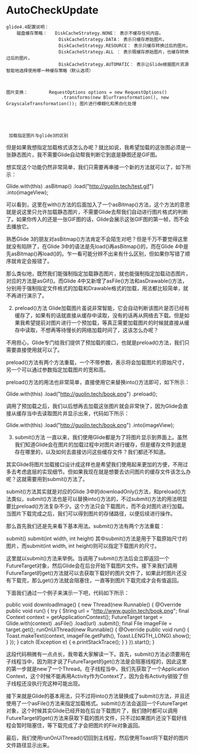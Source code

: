 # AutoCheckUpdate
    glide4.4配置说明：
        磁盘缓存策略：   DiskCacheStrategy.NONE： 表示不缓存任何内容。
                        DiskCacheStrategy.DATA： 表示只缓存原始图片。
                        DiskCacheStrategy.RESOURCE： 表示只缓存转换过后的图片。
                        DiskCacheStrategy.ALL ： 表示既缓存原始图片，也缓存转换过后的图片。
                        DiskCacheStrategy.AUTOMATIC： 表示让Glide根据图片资源智能地选择使用哪一种缓存策略（默认选项）



    图片变换：        RequestOptions options = new RequestOptions()
                         .transforms(new BlurTransformation(), new GrayscaleTransformation()); 图片进行模糊化和黑白化处理





     加载指定图片与glide3的区别

但是如果我想指定加载格式该怎么办呢？就比如说，我希望加载的这张图必须是一张静态图片，我不需要Glide自动帮我判断它到底是静图还是GIF图。

想实现这个功能仍然非常简单，我们只需要再串接一个新的方法就可以了，如下所示：

Glide.with(this)
     .asBitmap()
     .load("http://guolin.tech/test.gif")
     .into(imageView);

可以看到，这里在with()方法的后面加入了一个asBitmap()方法，这个方法的意思就是说这里只允许加载静态图片，不需要Glide去帮我们自动进行图片格式的判断了。如果你传入的还是一张GIF图的话，Glide会展示这张GIF图的第一帧，而不会去播放它。

熟悉Glide 3的朋友对asBitmap()方法肯定不会陌生对吧？但是千万不要觉得这里就没有陷阱了，在Glide 3中的语法是先load()再asBitmap()的，而在Glide 4中是先asBitmap()再load()的。乍一看可能分辨不出来有什么区别，但如果你写错了顺序就肯定会报错了。

那么类似地，既然我们能强制指定加载静态图片，就也能强制指定加载动态图片，对应的方法是asGif()。而Glide 4中又新增了asFile()方法和asDrawable()方法，分别用于强制指定文件格式的加载和Drawable格式的加载，用法都比较简单，就不再进行演示了。

2. preload()方法
Glide加载图片虽说非常智能，它会自动判断该图片是否已经有缓存了，如果有的话就直接从缓存中读取，没有的话再从网络去下载。但是如果我希望提前对图片进行一个预加载，等真正需要加载图片的时候就直接从缓存中读取，不想再等待慢长的网络加载时间了，这该怎么办呢？

不用担心，Glide专门给我们提供了预加载的接口，也就是preload()方法，我们只需要直接使用就可以了。

preload()方法有两个方法重载，一个不带参数，表示将会加载图片的原始尺寸，另一个可以通过参数指定加载图片的宽和高。

preload()方法的用法也非常简单，直接使用它来替换into()方法即可，如下所示：

Glide.with(this)
     .load("http://guolin.tech/book.png")
     .preload();

调用了预加载之后，我们以后想再去加载这张图片就会非常快了，因为Glide会直接从缓存当中去读取图片并显示出来，代码如下所示：

Glide.with(this)
     .load("http://guolin.tech/book.png")
     .into(imageView);

3. submit()方法
一直以来，我们使用Glide都是为了将图片显示到界面上。虽然我们知道Glide会在图片的加载过程中对图片进行缓存，但是缓存文件到底是存在哪里的，以及如何去直接访问这些缓存文件？我们都还不知道。

其实Glide将图片加载接口设计成这样也是希望我们使用起来更加的方便，不用过多去考虑底层的实现细节。但如果我现在就是想要去访问图片的缓存文件该怎么办呢？这就需要用到submit()方法了。

submit()方法其实就是对应的Glide 3中的downloadOnly()方法，和preload()方法类似，submit()方法也是可以替换into()方法的，不过submit()方法的用法明显要比preload()方法复杂不少。这个方法只会下载图片，而不会对图片进行加载。当图片下载完成之后，我们可以得到图片的存储路径，以便后续进行操作。

那么首先我们还是先来看下基本用法。submit()方法有两个方法重载：

submit()
submit(int width, int height)
其中submit()方法是用于下载原始尺寸的图片，而submit(int width, int height)则可以指定下载图片的尺寸。

这里就以submit()方法来举例。当调用了submit()方法后会立即返回一个FutureTarget对象，然后Glide会在后台开始下载图片文件。接下来我们调用FutureTarget的get()方法就可以去获取下载好的图片文件了，如果此时图片还没有下载完，那么get()方法就会阻塞住，一直等到图片下载完成才会有值返回。

下面我们通过一个例子来演示一下吧，代码如下所示：

public void downloadImage() {
    new Thread(new Runnable() {
        @Override
        public void run() {
            try {
                String url = "http://www.guolin.tech/book.png";
                final Context context = getApplicationContext();
                FutureTarget<File> target = Glide.with(context)
                        .asFile()
                        .load(url)
                        .submit();
                final File imageFile = target.get();
                runOnUiThread(new Runnable() {
                    @Override
                    public void run() {
                        Toast.makeText(context, imageFile.getPath(), Toast.LENGTH_LONG).show();
                    }
                });
            } catch (Exception e) {
                e.printStackTrace();
            }
        }
    }).start();
}

这段代码稍微有一点点长，我带着大家解读一下。首先，submit()方法必须要用在子线程当中，因为刚才说了FutureTarget的get()方法是会阻塞线程的，因此这里的第一步就是new了一个Thread。在子线程当中，我们先获取了一个Application Context，这个时候不能再用Activity作为Context了，因为会有Activity销毁了但子线程还没执行完这种可能出现。

接下来就是Glide的基本用法，只不过将into()方法替换成了submit()方法，并且还使用了一个asFile()方法来指定加载格式。submit()方法会返回一个FutureTarget对象，这个时候其实Glide已经开始在后台下载图片了，我们随时都可以调用FutureTarget的get()方法来获取下载的图片文件，只不过如果图片还没下载好线程会暂时阻塞住，等下载完成了才会把图片的File对象返回。

最后，我们使用runOnUiThread()切回到主线程，然后使用Toast将下载好的图片文件路径显示出来。